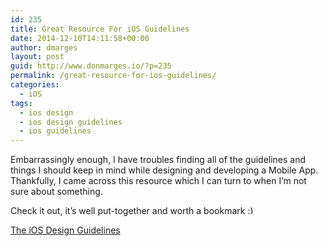 ```yaml
---
id: 235
title: Great Resource For iOS Guidelines
date: 2014-12-10T14:11:58+00:00
author: dmarges
layout: post
guid: http://www.donmarges.io/?p=235
permalink: /great-resource-for-ios-guidelines/
categories:
  - iOS
tags:
  - ios design
  - ios design guidelines
  - ios guidelines
---
```

Embarrassingly enough, I have troubles finding all of the guidelines and things I should keep in mind while designing and developing a Mobile App. Thankfully, I came across this resource which I can turn to when I&#8217;m not sure about something.

Check it out, it&#8217;s well put-together and worth a bookmark <img src="http://www.donmarges.io/wp-includes/images/smilies/simple-smile.png" alt=":)" class="wp-smiley" style="height: 1em; max-height: 1em;" />

<a href="http://iosdesign.ivomynttinen.com/" target="_blank">The iOS Design Guidelines</a>